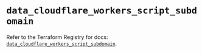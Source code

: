 # `data_cloudflare_workers_script_subdomain`

Refer to the Terraform Registry for docs: [`data_cloudflare_workers_script_subdomain`](https://registry.terraform.io/providers/cloudflare/cloudflare/5.4.0/docs/data-sources/workers_script_subdomain).
